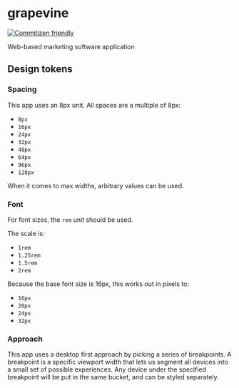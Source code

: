 # grapevine

[![Commitizen friendly](https://img.shields.io/badge/commitizen-friendly-brightgreen.svg)](http://commitizen.github.io/cz-cli/)

Web-based marketing software application

## Design tokens

### Spacing

This app uses an 8px unit. All spaces are a multiple of 8px:

- `8px`
- `16px`
- `24px`
- `32px`
- `48px`
- `64px`
- `96px`
- `128px`

When it comes to max widths, arbitrary values can be used.

### Font

For font sizes, the `rem` unit should be used.

The scale is:

- `1rem`
- `1.25rem`
- `1.5rem`
- `2rem`

Because the base font size is 16px, this works out in pixels to:

- `16px`
- `20px`
- `24px`
- `32px`

### Approach

This app uses a desktop first approach by picking a series of breakpoints.
A breakpoint is a specific viewport width that lets us segment all devices into a small set of possible experiences.
Any device under the specified breakpoint will be put in the same bucket, and can be styled separately.